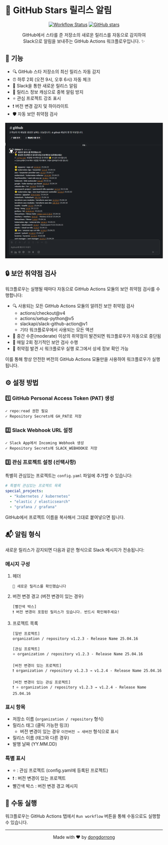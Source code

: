 # 🌟 GitHub Stars 릴리스 알림

<div align="center">

[![Workflow Status](https://github.com/dongdorrong/github-stars-notification/actions/workflows/notify-starred-releases.yml/badge.svg)](https://github.com/dongdorrong/github-stars-notification/actions)
[![GitHub stars](https://img.shields.io/github/stars/dongdorrong/github-stars-notification?style=social)](https://github.com/dongdorrong/github-stars-notification)

GitHub에서 스타를 준 저장소의 새로운 릴리스를 자동으로 감지하여 <br>
Slack으로 알림을 보내주는 GitHub Actions 워크플로우입니다. ✨

</div>

## 🎯 기능

- 🔍 GitHub 스타 저장소의 최신 릴리스 자동 감지
- ⏰ 하루 2회 (오전 9시, 오후 6시) 자동 체크
- 💬 Slack을 통한 새로운 릴리스 알림
- 💾 릴리스 정보 캐싱으로 중복 알림 방지
- ⭐ 관심 프로젝트 강조 표시
- ❗ 버전 변경 감지 및 하이라이트
- 🛡️ 자동 보안 취약점 검사

<div align="center">

![GitHub Stars Notification](images/sample.png)

</div>

## 🔒 보안 취약점 검사

워크플로우는 실행될 때마다 자동으로 GitHub Actions 모듈의 보안 취약점 검사를 수행합니다:

- 🔍 사용되는 모든 GitHub Actions 모듈의 알려진 보안 취약점 검사
  - actions/checkout@v4
  - actions/setup-python@v5
  - slackapi/slack-github-action@v1
  - 기타 워크플로우에서 사용되는 모든 액션
- 🚫 중간 수준(moderate) 이상의 취약점이 발견되면 워크플로우가 자동으로 중단됨
- 🔄 매일 2회 정기적인 보안 검사 수행
- 🚨 취약점 발견 시 워크플로우 실행 로그에서 상세 정보 확인 가능

이를 통해 항상 안전한 버전의 GitHub Actions 모듈만을 사용하여 워크플로우가 실행됩니다.

## ⚙️ 설정 방법

### 1️⃣ GitHub Personal Access Token (PAT) 생성
```bash
✓ repo:read 권한 필요
✓ Repository Secrets에 GH_PAT로 저장
```

### 2️⃣ Slack Webhook URL 설정
```bash
✓ Slack App에서 Incoming Webhook 생성
✓ Repository Secrets에 SLACK_WEBHOOK로 저장
```

### 3️⃣ 관심 프로젝트 설정 (선택사항)
특별히 관심있는 프로젝트는 `config.yaml` 파일에 추가할 수 있습니다:
```yaml
# 특별히 관심있는 프로젝트 목록
special_projects:
  - "kubernetes / kubernetes"
  - "elastic / elasticsearch"
  - "grafana / grafana"
```
GitHub에서 프로젝트 이름을 복사해서 그대로 붙여넣으면 됩니다.

## 📬 알림 형식

새로운 릴리스가 감지되면 다음과 같은 형식으로 Slack 메시지가 전송됩니다:

### 메시지 구성
1. 헤더
   ```
   🚀 새로운 릴리스를 확인했습니다
   ```

2. 버전 변경 경고 (버전 변경이 있는 경우)
   ```
   [빨간색 박스]
   ❗ 버전 변경이 포함된 릴리스가 있습니다. 반드시 확인해주세요!
   ```

3. 프로젝트 목록
   ```
   [일반 프로젝트]
   organization / repository v1.2.3 - Release Name 25.04.16

   [관심 프로젝트]
   ⭐ organization / repository v1.2.3 - Release Name 25.04.16

   [버전 변경이 있는 프로젝트]
   ❗ organization / repository v1.2.3 → v1.2.4 - Release Name 25.04.16

   [버전 변경이 있는 관심 프로젝트]
   ❗ ⭐ organization / repository v1.2.3 → v1.2.4 - Release Name 25.04.16
   ```

### 표시 항목
- 저장소 이름 (`organization / repository` 형식)
- 릴리스 태그 (클릭 가능한 링크)
  - 버전 변경이 있는 경우 `이전버전 → 새버전` 형식으로 표시
- 릴리스 이름 (태그와 다른 경우)
- 발행 날짜 (YY.MM.DD)

### 특별 표시
- ⭐ : 관심 프로젝트 (config.yaml에 등록된 프로젝트)
- ❗ : 버전 변경이 있는 프로젝트
- 빨간색 박스 : 버전 변경 경고 메시지

## 🚀 수동 실행

워크플로우는 GitHub Actions 탭에서 `Run workflow` 버튼을 통해 수동으로도 실행할 수 있습니다.

---

<div align="center">
Made with ❤️ by <a href="https://github.com/dongdorrong">dongdorrong</a>
</div> 